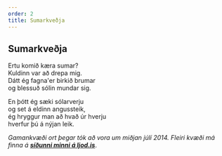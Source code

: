 ```yaml
---
order: 2
title: Sumarkveðja 
---
```


## Sumarkveðja 

Ertu komið kæra sumar?  
Kuldinn var að drepa mig.  
Dátt ég fagna'er birkið brumar  
og blessuð sólin mundar sig.

En þótt ég sæki sólarverju  
og set á eldinn angussteik,  
ég hryggur man að hvað úr hverju  
hverfur þú á nýjan leik.

*Gamankvæði ort þegar tók að vora um miðjan júlí 2014. Fleiri kvæði má finna á* ***[síðunni minni á ljod.is](http://www.ljod.is/index.php/ljod/view_poet/3763)***.
